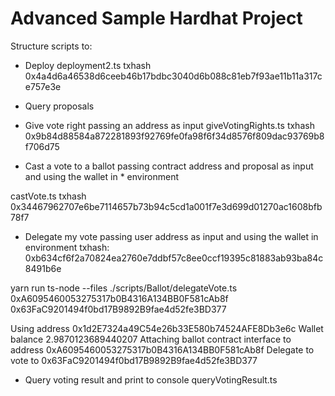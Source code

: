 # Advanced Sample Hardhat Project
Structure scripts to: 

- Deploy
deployment2.ts
txhash 0x4a4d6a46538d6ceeb46b17bdbc3040d6b088c81eb7f93ae11b11a317ce757e3e

- Query proposals

- Give vote right passing an address as input
giveVotingRights.ts
txhash 0x9b84d88584a872281893f92769fe0fa98f6f34d8576f809dac93769b8f706d75
- Cast a vote to a ballot passing contract address and proposal as input and using the wallet in * environment

castVote.ts
txhash 0x34467962707e6be7114657b73b94c5cd1a001f7e3d699d01270ac1608bfb78f7

- Delegate my vote passing user address as input and using the wallet in environment
txhash: 0xb634cf6f2a70824ea2760e7ddbf57c8ee0ccf19395c81883ab93ba84c8491b6e

yarn run ts-node --files ./scripts/Ballot/delegateVote.ts 0xA6095460053275317b0B4316A134BB0F581cAb8f 0x63FaC9201494f0bd17B9892B9fae4d52fe3BD377

Using address 0x1d2E7324a49C54e26b33E580b74524AFE8Db3e6c
Wallet balance 2.9870123689440207
Attaching ballot contract interface to address 0xA6095460053275317b0B4316A134BB0F581cAb8f
Delegate to vote to 0x63FaC9201494f0bd17B9892B9fae4d52fe3BD377



- Query voting result and print to console
queryVotingResult.ts



